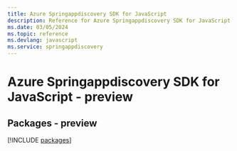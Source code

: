```yaml
---
title: Azure Springappdiscovery SDK for JavaScript
description: Reference for Azure Springappdiscovery SDK for JavaScript
ms.date: 03/05/2024
ms.topic: reference
ms.devlang: javascript
ms.service: springappdiscovery
---
```

# Azure Springappdiscovery SDK for JavaScript - preview
## Packages - preview
[!INCLUDE [packages](springappdiscovery-index.md)]